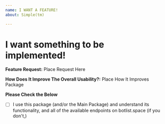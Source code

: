 ```yaml
---
name: I WANT A FEATURE!
about: Simple(tm)

---
```


# I want something to be implemented!

**Feature Request:** Place Request Here

**How Does It Improve The Overall Usability?:** Place How It Improves Package

**Please Check the Below**

- [ ] I use this package (and/or the Main Package) and understand its functionality, and all of the available endpoints on botlist.space (if you don't,)